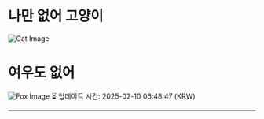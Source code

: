 
# 나만 없어 고양이

![Cat Image](https://cdn2.thecatapi.com/images/a_j82joTy.jpg)

# 여우도 없어
![Fox Image](https://randomfox.ca/images/37.jpg)
⏳ 업데이트 시간: 2025-02-10 06:48:47 (KRW)

---
